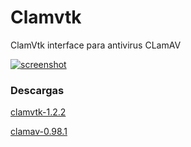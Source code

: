 Clamvtk
=======

ClamVtk interface para antivirus CLamAV

[![screenshot](http://s25.postimg.org/gk5g44adr/clamvtk.gif)](http://s25.postimg.org/gk5g44adr/clamvtk.gif)

### Descargas

[clamvtk-1.2.2](https://copy.com/A2oIbDB9Xecm)

[clamav-0.98.1](https://copy.com/mVnGPjcBQNdf)